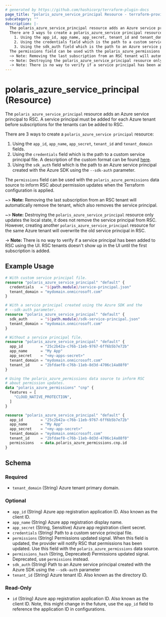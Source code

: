 ```yaml
---
# generated by https://github.com/hashicorp/terraform-plugin-docs
page_title: "polaris_azure_service_principal Resource - terraform-provider-polaris"
subcategory: ""
description: |-
  The polaris_azure_service_principal resource adds an Azure service principal to RSC. A service principal must be added for each Azure tenant before subscriptions for the tenants can be added to RSC.
  There are 3 ways to create a polaris_azure_service principal resource:
    1. Using the app_id, app_name, app_secret, tenant_id and tenant_domain fields.
    2. Using the credentials field which is the path to a custom service principal file. A description      of the custom format can be found      here https://github.com/rubrikinc/rubrik-polaris-sdk-for-go?tab=readme-ov-file#azure-credentials.
    3. Using the sdk_auth field which is the path to an Azure service principal created with the Azure      SDK using the --sdk-auth parameter.
  The permissions field can be used with the polaris_azure_permissions data source to inform RSC about permission updates when the Terraform configuration is applied.
  ~> Note: Removing the last subscription from an RSC tenant will automatically remove the tenant, which also removes the service principal.
  ~> Note: Destroying the polaris_azure_service_principal resource only updates the local state, it does not remove the service principal from RSC. However, creating another polaris_azure_service_principal resource for the same Azure tenant will overwrite the old service principal in RSC.
  -> Note: There is no way to verify if a service principal has been added to RSC using the UI. RSC tenants doesn't show up in the UI until the first subscription is added.
---
```


# polaris_azure_service_principal (Resource)

The `polaris_azure_service_principal` resource adds an Azure service principal to RSC. A service principal must be added for each Azure tenant before subscriptions for the tenants can be added to RSC.

There are 3 ways to create a `polaris_azure_service principal` resource:
  1. Using the `app_id`, `app_name`, `app_secret`, `tenant_id` and `tenant_domain` fields.
  2. Using the `credentials` field which is the path to a custom service principal file. A description      of the custom format can be found      [here](https://github.com/rubrikinc/rubrik-polaris-sdk-for-go?tab=readme-ov-file#azure-credentials).
  3. Using the `sdk_auth` field which is the path to an Azure service principal created with the Azure      SDK using the `--sdk-auth` parameter.

The `permissions` field can be used with the `polaris_azure_permissions` data source to inform RSC about permission updates when the Terraform configuration is applied.

~> **Note:** Removing the last subscription from an RSC tenant will automatically remove the tenant, which also removes the service principal.

~> **Note:** Destroying the `polaris_azure_service_principal` resource only updates the local state, it does not remove the service principal from RSC. However, creating another `polaris_azure_service_principal` resource for the same Azure tenant will overwrite the old service principal in RSC.

-> **Note:** There is no way to verify if a service principal has been added to RSC using the UI. RSC tenants doesn't show up in the UI until the first subscription is added.

## Example Usage

```terraform
# With custom service principal file.
resource "polaris_azure_service_principal" "default" {
  credentials   = "${path.module}/service-principal.json"
  tenant_domain = "mydomain.onmicrosoft.com"
}

# With a service principal created using the Azure SDK and the
# --sdk-auth parameter.
resource "polaris_azure_service_principal" "default" {
  sdk_auth      = "${path.module}/sdk-service-principal.json"
  tenant_domain = "mydomain.onmicrosoft.com"
}

# Without a service principal file.
resource "polaris_azure_service_principal" "default" {
  app_id        = "25c2b42a-c76b-11eb-9767-6ff6b5b7e72b"
  app_name      = "My App"
  app_secret    = "<my-apps-secret>"
  tenant_domain = "mydomain.onmicrosoft.com"
  tenant_id     = "2bfdaef8-c76b-11eb-8d3d-4706c14a88f0"
}

# Using the polaris_azure_permissions data source to inform RSC
# about permission updates.
data "polaris_azure_permissions" "cnp" {
  features = [
    "CLOUD_NATIVE_PROTECTION",
  ]
}

resource "polaris_azure_service_principal" "default" {
  app_id        = "25c2b42a-c76b-11eb-9767-6ff6b5b7e72b"
  app_name      = "My App"
  app_secret    = "<my-app-secret>"
  tenant_domain = "mydomain.onmicrosoft.com"
  tenant_id     = "2bfdaef8-c76b-11eb-8d3d-4706c14a88f0"
  permissions   = data.polaris_azure_permissions.cnp.id
}
```

<!-- schema generated by tfplugindocs -->
## Schema

### Required

- `tenant_domain` (String) Azure tenant primary domain.

### Optional

- `app_id` (String) Azure app registration application ID. Also known as the client ID.
- `app_name` (String) Azure app registration display name.
- `app_secret` (String, Sensitive) Azure app registration client secret.
- `credentials` (String) Path to a custom service principal file.
- `permissions` (String) Permissions updated signal. When this field is updated, the provider will notify RSC that permissions has been updated. Use this field with the `polaris_azure_permissions` data source.
- `permissions_hash` (String, Deprecated) Permissions updated signal. Deprecated, use `permissions` instead.
- `sdk_auth` (String) Path to an Azure service principal created with the Azure SDK using the `--sdk-auth` parameter
- `tenant_id` (String) Azure tenant ID. Also known as the directory ID.

### Read-Only

- `id` (String) Azure app registration application ID. Also known as the client ID. Note, this might change in the future, use the `app_id` field to reference the application ID in configurations.
